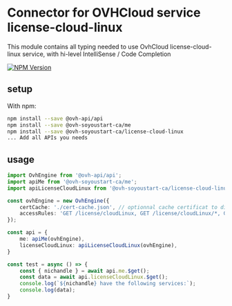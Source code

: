 # Connector for OVHCloud service license-cloud-linux

This module contains all typing needed to use OvhCloud license-cloud-linux service, with hi-level IntelliSense / Code Completion

[![NPM Version](https://img.shields.io/npm/v/@ovh-soyoustart-ca/license-cloud-linux.svg?style=flat)](https://www.npmjs.org/package/@ovh-soyoustart-ca/license-cloud-linux)

## setup

With npm:
````bash
npm install --save @ovh-api/api
npm install --save @ovh-soyoustart-ca/me
npm install --save @ovh-soyoustart-ca/license-cloud-linux
... Add all APIs you needs
````

## usage

````typescript
import OvhEngine from '@ovh-api/api';
import apiMe from '@ovh-soyoustart-ca/me';
import apiLicenseCloudLinux from '@ovh-soyoustart-ca/license-cloud-linux';

const ovhEngine = new OvhEngine({ 
    certCache: './cert-cache.json', // optionnal cache certificat to disk
    accessRules: 'GET /license/cloudLinux, GET /license/cloudLinux/*, GET /me', // optionnal limit the requested privileges.
});

const api = {
    me: apiMe(ovhEngine),
    licenseCloudLinux: apiLicenseCloudLinux(ovhEngine),
}

const test = async () => {
    const { nichandle } = await api.me.$get();
    const data = await api.licenseCloudLinux.$get();
    console.log(`${nichandle} have the following services:`);
    console.log(data);
}

````